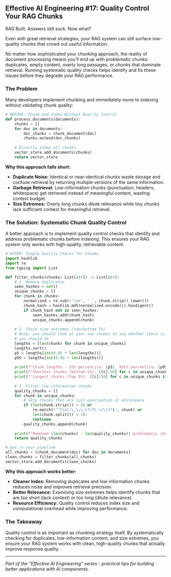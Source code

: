 ## Effective AI Engineering #17: Quality Control Your RAG Chunks

RAG Built. Answers still suck. Now what?

Even with great retrieval strategies, your RAG system can still surface low-quality chunks that crowd out useful information.

No matter how sophisticated your chunking approach, the reality of document processing means you'll end up with problematic chunks: duplicates, empty content, overly long passages, or chunks that dominate retrieval.
Running systematic quality checks helps identify and fix these issues before they degrade your RAG performance.

### The Problem

Many developers implement chunking and immediately move to indexing without validating chunk quality:

```python
# BEFORE: Chunk and Index Without Quality Control
def process_documents(documents):
    chunks = []
    for doc in documents:
        doc_chunks = chunk_document(doc)
        chunks.extend(doc_chunks)
    
    # Directly index all chunks
    vector_store.add_documents(chunks)
    return vector_store
```

**Why this approach falls short:**

- **Duplicate Noise:** Identical or near-identical chunks waste storage and confuse retrieval by returning multiple versions of the same information.
- **Garbage Retrieval:** Low-information chunks (punctuation, headers, whitespace) get retrieved instead of meaningful content, wasting context budget.
- **Size Extremes:** Overly long chunks dilute relevance while tiny chunks lack sufficient context for meaningful retrieval.

### The Solution: Systematic Chunk Quality Control

A better approach is to implement quality control checks that identify and address problematic chunks before indexing. This ensures your RAG system only works with high-quality, retrievable content.

```python
# AFTER: Simple Quality Checks for Chunks
import hashlib
import re
from typing import List

def filter_chunks(chunks: List[str]) -> List[str]:
    # 1. Remove duplicates
    seen_hashes = set()
    unique_chunks = []
    for chunk in chunks:
        normalized = re.sub(r'\s+', ' ', chunk.strip().lower())
        chunk_hash = hashlib.md5(normalized.encode()).hexdigest()
        if chunk_hash not in seen_hashes:
            seen_hashes.add(chunk_hash)
            unique_chunks.append(chunk)
    
    # 2. Check size extremes (top/bottom 5%)
    # Note: you should look at your own chunks to see whether there is more filtering
    # you should do
    lengths = [len(chunk) for chunk in unique_chunks]
    lengths.sort()
    p5 = lengths[int(0.05 * len(lengths))]
    p95 = lengths[int(0.95 * len(lengths))]
    
    print(f"Chunk lengths - 5th percentile: {p5}, 95th percentile: {p95}")
    print(f"Shortest chunks (bottom 5%): {[c[:50] for c in unique_chunks if len(c) <= p5][:3]}")
    print(f"Longest chunks (top 5%): {[c[:50] for c in unique_chunks if len(c) >= p95][:3]}")
    
    # 3. Filter low-information chunks
    quality_chunks = []
    for chunk in unique_chunks:
        # Skip chunks that are just punctuation or whitespace
        if (len(chunk.strip()) < 20 or
            re.match(r'^[\s\.\,\;\:\!\?\-\(\)]*$', chunk) or
            len(chunk.split()) < 3):
            continue
        quality_chunks.append(chunk)
    
    print(f"Removed {len(chunks) - len(quality_chunks)} problematic chunks")
    return quality_chunks

# Use in your pipeline
all_chunks = [chunk_document(doc) for doc in documents]
clean_chunks = filter_chunks(all_chunks)
vector_store.add_documents(clean_chunks)
```

**Why this approach works better:**

- **Cleaner Index:** Removing duplicates and low-information chunks reduces noise and improves retrieval precision.
- **Better Relevance:** Examining size extremes helps identify chunks that are too short (lack context) or too long (dilute relevance).
- **Resource Efficiency:** Quality control reduces index size and computational overhead while improving performance.

### The Takeaway

Quality control is as important as chunking strategy itself. By systematically checking for duplicates, low-information content, and size extremes, you ensure your RAG system works with clean, high-quality chunks that actually improve response quality.

---
*Part of the "Effective AI Engineering" series - practical tips for building better applications with AI components.*
